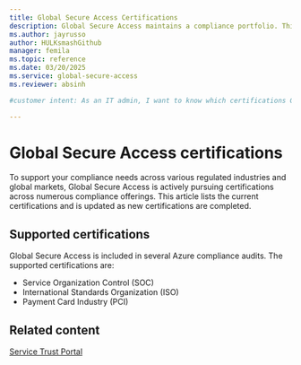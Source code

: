 ```yaml
---
title: Global Secure Access Certifications
description: Global Secure Access maintains a compliance portfolio. This article lists the current, supported certifications.
ms.author: jayrusso
author: HULKsmashGithub
manager: femila
ms.topic: reference
ms.date: 03/20/2025
ms.service: global-secure-access
ms.reviewer: absinh

#customer intent: As an IT admin, I want to know which certifications Global Secure Access supports so that I can ensure compliance with industry standards.

---
```

# Global Secure Access certifications
To support your compliance needs across various regulated industries and global markets, Global Secure Access is actively pursuing certifications across numerous compliance offerings. This article lists the current certifications and is updated as new certifications are completed.

## Supported certifications
Global Secure Access is included in several Azure compliance audits. The supported certifications are:
- Service Organization Control (SOC)
- International Standards Organization (ISO)
- Payment Card Industry (PCI)

## Related content
[Service Trust Portal](https://servicetrust.microsoft.com/)